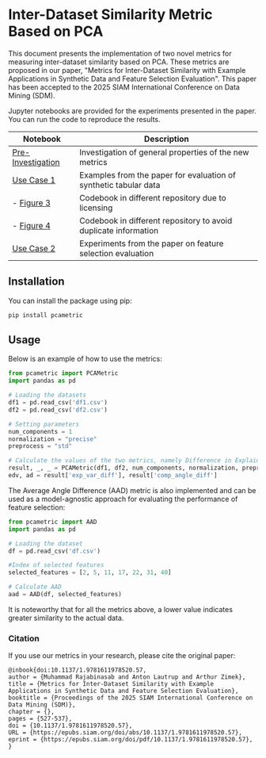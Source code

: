# Inter-Dataset Similarity Metric Based on PCA

This document presents the implementation of two novel metrics for measuring inter-dataset similarity based on PCA. These metrics are proposed in our paper, "Metrics for Inter-Dataset Similarity with Example Applications in Synthetic Data and Feature Selection Evaluation". This paper has been accepted to the 2025 SIAM International Conference on Data Mining (SDM). 

Jupyter notebooks are provided for the experiments presented in the paper. You can run the code to reproduce the results.

| Notebook | Description |
| --- | --- |
| [Pre-Investigation](https://github.com/mrajabinasab/Interdataset-Similarity-Metrics/blob/main/Theoretical_Preinvestigation.ipynb) | Investigation of general properties of the new metrics |
| [Use Case 1](https://github.com/mrajabinasab/Interdataset-Similarity-Metrics/blob/main/Synthetic_Data_Evaluation.ipynb) | Examples from the paper for evaluation of synthetic tabular data |
| - [Figure 3](https://github.com/notna07/ctgan-with-checkpoints/blob/main/gen_model_training_behaviour.ipynb) | Codebook in different repository due to licensing |
| - [Figure 4](https://github.com/schneiderkamplab/syntheval-model-benchmark-example/blob/main/metric_correlations.ipynb) | Codebook in different repository to avoid duplicate information |
| [Use Case 2](https://github.com/mrajabinasab/Interdataset-Similarity-Metrics/blob/main/Feature_Selection_Evaluation.ipynb) | Experiments from the paper on feature selection evaluation |

## Installation

You can install the package using pip:

```bash
pip install pcametric
```

## Usage

Below is an example of how to use the metrics:

```python
from pcametric import PCAMetric
import pandas as pd 

# Loading the datasets
df1 = pd.read_csv('df1.csv')
df2 = pd.read_csv('df2.csv')

# Setting parameters
num_components = 1
normalization = "precise"
preprocess = "std"

# Calculate the values of the two metrics, namely Difference in Explained Variance and Angle Difference
result, _, _ = PCAMetric(df1, df2, num_components, normalization, preprocess)
edv, ad = result['exp_var_diff'], result['comp_angle_diff']
```

The Average Angle Difference (AAD) metric is also implemented and can be used as a model-agnostic approach for evaluating the performance of feature selection:

```python
from pcametric import AAD
import pandas as pd 

# Loading the dataset
df = pd.read_csv('df.csv')

#Index of selected features
selected_features = [2, 5, 11, 17, 22, 31, 40] 

# Calculate AAD
aad = AAD(df, selected_features)
```

It is noteworthy that for all the metrics above, a lower value indicates greater similarity to the actual data.

### Citation

If you use our metrics in your research, please cite the original paper:

```
@inbook{doi:10.1137/1.9781611978520.57,
author = {Muhammad Rajabinasab and Anton Lautrup and Arthur Zimek},
title = {Metrics for Inter-Dataset Similarity with Example Applications in Synthetic Data and Feature Selection Evaluation},
booktitle = {Proceedings of the 2025 SIAM International Conference on Data Mining (SDM)},
chapter = {},
pages = {527-537},
doi = {10.1137/1.9781611978520.57},
URL = {https://epubs.siam.org/doi/abs/10.1137/1.9781611978520.57},
eprint = {https://epubs.siam.org/doi/pdf/10.1137/1.9781611978520.57},
}
```